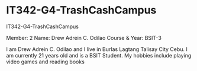 # IT342-G4-TrashCashCampus
IT342-G4-TrashCashCampus


Member: 2
Name: Drew Adrein C. Odilao
Course & Year: BSIT-3

I am Drew Adrein C. Odilao and I live in Burlas Lagtang Talisay City Cebu. I am currently 21 years old and is a BSIT Student. My hobbies include playing video games and reading books